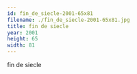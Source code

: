 ```yaml
---
id: fin_de_siecle-2001-65x81
filename: ./fin_de_siecle-2001-65x81.jpg
title: fin de siecle
year: 2001
height: 65
width: 81
---
```


fin de siecle
